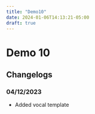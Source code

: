 ```yaml
---
title: "Demo10"
date: 2024-01-06T14:13:21-05:00
draft: true
---
```


# Demo 10

## Changelogs

### 04/12/2023

- Added vocal template